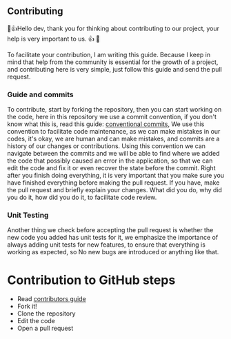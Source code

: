 ## Contributing

🎉👍Hello dev, thank you for thinking about contributing to our project, your help is very important to us. 👍 🎉 

To facilitate your contribution, I am writing this guide. Because I keep in mind that help from the community is essential for the growth of a project, and contributing here is very simple, just follow this guide and send the pull request.

### Guide and commits

To contribute, start by forking the repository, then you can start working on the code, here in this repository we use a commit convention, if you don't know what this is, read this guide: <a href="https://www. conventionalcommits.org/pt-br/v1.0.0-beta.4/"> conventional commits</a>, We use this convention to facilitate code maintenance, as we can make mistakes in our codes, it's okay, we are human and can make mistakes, and commits are a history of our changes or contributions. Using this convention we can navigate between the commits and we will be able to find where we added the code that possibly caused an error in the application, so that we can edit the code and fix it or even recover the state before the commit. Right after you finish doing everything, it is very important that you make sure you have finished everything before making the pull request. If you have, make the pull request and briefly explain your changes. What did you do, why did you do it, how did you do it, to facilitate code review. 

### Unit Testing

Another thing we check before accepting the pull request is whether the new code you added has unit tests for it, we emphasize the importance of always adding unit tests for new features, to ensure that everything is working as expected, so No new bugs are introduced or anything like that.

# Contribution to GitHub steps

- Read [contributors guide](./contributors_guide/start.md)
- Fork it!
- Clone the repository
- Edit the code
- Open a pull request